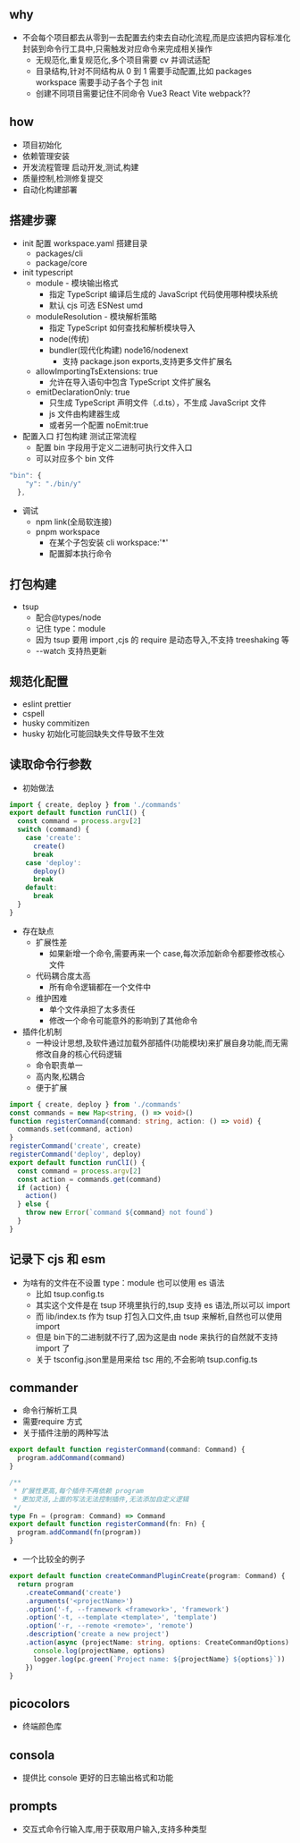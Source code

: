 ## why

- 不会每个项目都去从零到一去配置去约束去自动化流程,而是应该把内容标准化封装到命令行工具中,只需触发对应命令来完成相关操作
  - 无规范化,重复规范化,多个项目需要 cv 并调试适配
  - 目录结构,针对不同结构从 0 到 1 需要手动配置,比如 packages workspace 需要手动子各个子包 init
  - 创建不同项目需要记住不同命令 Vue3 React Vite webpack??

## how

- 项目初始化
- 依赖管理安装
- 开发流程管理 启动开发,测试,构建
- 质量控制,检测修复提交
- 自动化构建部署

## 搭建步骤

- init 配置 workspace.yaml 搭建目录
  - packages/cli
  - package/core
- init typescript
  - module - 模块输出格式
    - 指定 TypeScript 编译后生成的 JavaScript 代码使用哪种模块系统
    - 默认 cjs 可选 ESNest umd
  - moduleResolution - 模块解析策略
    - 指定 TypeScript 如何查找和解析模块导入
    - node(传统)
    - bundler(现代化构建) node16/nodenext
      - 支持 package.json exports,支持更多文件扩展名
  - allowImportingTsExtensions: true
    - 允许在导入语句中包含 TypeScript 文件扩展名
  - emitDeclarationOnly: true
    - 只生成 TypeScript 声明文件（.d.ts），不生成 JavaScript 文件
    - js 文件由构建器生成
    - 或者另一个配置 noEmit:true
- 配置入口 打包构建 测试正常流程
  - 配置 bin 字段用于定义二进制可执行文件入口
  - 可以对应多个 bin 文件

```javascript
"bin": {
    "y": "./bin/y"
  },
```

- 调试
  - npm link(全局软连接)
  - pnpm workspace
    - 在某个子包安装 cli workspace:'\*'
    - 配置脚本执行命令

## 打包构建

- tsup
  - 配合@types/node
  - 记住 type：module
  - 因为 tsup 要用 import ,cjs 的 require 是动态导入,不支持 treeshaking 等
  - --watch 支持热更新

## 规范化配置

- eslint prettier
- cspell
- husky commitizen
- husky 初始化可能回缺失文件导致不生效

## 读取命令行参数

- 初始做法

```typescript
import { create, deploy } from './commands'
export default function runClI() {
  const command = process.argv[2]
  switch (command) {
    case 'create':
      create()
      break
    case 'deploy':
      deploy()
      break
    default:
      break
  }
}
```

- 存在缺点
  - 扩展性差
    - 如果新增一个命令,需要再来一个 case,每次添加新命令都要修改核心文件
  - 代码耦合度太高
    - 所有命令逻辑都在一个文件中
  - 维护困难
    - 单个文件承担了太多责任
    - 修改一个命令可能意外的影响到了其他命令
- 插件化机制
  - 一种设计思想,及软件通过加载外部插件(功能模块)来扩展自身功能,而无需修改自身的核心代码逻辑
  - 命令职责单一
  - 高内聚,松耦合
  - 便于扩展

```typescript
import { create, deploy } from './commands'
const commands = new Map<string, () => void>()
function registerCommand(command: string, action: () => void) {
  commands.set(command, action)
}
registerCommand('create', create)
registerCommand('deploy', deploy)
export default function runClI() {
  const command = process.argv[2]
  const action = commands.get(command)
  if (action) {
    action()
  } else {
    throw new Error(`command ${command} not found`)
  }
}
```

## 记录下 cjs 和 esm

- 为啥有的文件在不设置 type：module 也可以使用 es 语法
  - 比如 tsup.config.ts
  - 其实这个文件是在 tsup 环境里执行的,tsup 支持 es 语法,所以可以 import
  - 而 lib/index.ts 作为 tsup 打包入口文件,由 tsup 来解析,自然也可以使用 import
  - 但是 bin下的二进制就不行了,因为这是由 node 来执行的自然就不支持 import 了
  - 关于 tsconfig.json里是用来给 tsc 用的,不会影响 tsup.config.ts

## commander

- 命令行解析工具
- 需要require 方式
- 关于插件注册的两种写法

```typescript
export default function registerCommand(command: Command) {
  program.addCommand(command)
}
```

```typescript
/**
 * 扩展性更高,每个插件不再依赖 program
 * 更加灵活,上面的写法无法控制插件,无法添加自定义逻辑
 */
type Fn = (program: Command) => Command
export default function registerCommand(fn: Fn) {
  program.addCommand(fn(program))
}
```

- 一个比较全的例子

```typescript
export default function createCommandPluginCreate(program: Command) {
  return program
    .createCommand('create')
    .arguments('<projectName>')
    .option('-f, --framework <framework>', 'framework')
    .option('-t, --template <template>', 'template')
    .option('-r, --remote <remote>', 'remote')
    .description('create a new project')
    .action(async (projectName: string, options: CreateCommandOptions) => {
      console.log(projectName, options)
      logger.log(pc.green(`Project name: ${projectName} ${options}`))
    })
}
```

## picocolors

- 终端颜色库

## consola

- 提供比 console 更好的日志输出格式和功能

## prompts

- 交互式命令行输入库,用于获取用户输入,支持多种类型
